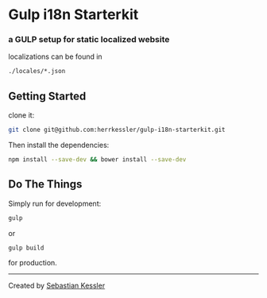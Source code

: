 # Gulp i18n Starterkit

### a GULP setup for static localized website

localizations can be found in

```bash
./locales/*.json
```

## Getting Started

clone it:

```bash
git clone git@github.com:herrkessler/gulp-i18n-starterkit.git
```

Then install the dependencies:

```bash
npm install --save-dev && bower install --save-dev
```

## Do The Things

Simply run for development:

```bash
gulp
```
 or

```bash
gulp build
```
 for production.

---

Created by [Sebastian Kessler](http://herrkessler.de)
